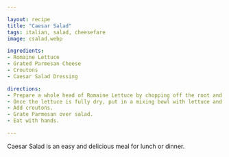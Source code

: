 ```yaml
---

layout: recipe
title: "Caesar Salad"
tags: italian, salad, cheesefare
image: csalad.webp

ingredients:
- Romaine Lettuce
- Grated Parmesan Cheese
- Croutons
- Caesar Salad Dressing

directions:
- Prepare a whole head of Romaine Lettuce by chopping off the root and rising thoroughly with water.  Dry completely.
- Once the lettuce is fully dry, put in a mixing bowl with lettuce and the Caesar Salad dressing.  Toss to cover each leaf completely.
- Add croutons.
- Grate Parmesan over salad.
- Eat with hands.

---
```


Caesar Salad is an easy and delicious meal for lunch or dinner.
